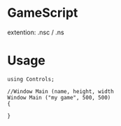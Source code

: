 # GameScript

extention: .nsc / .ns

# Usage

```nsc
using Controls;

//Window Main (name, height, width
Window Main ("my game", 500, 500)
{
  
}
```
